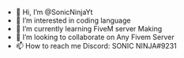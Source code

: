 - 👋 Hi, I’m @SonicNinjaYt
- 👀 I’m interested in coding language
- 🌱 I’m currently learning FiveM server Making
- 💞️ I’m looking to collaborate on Any Fivem Server
- 📫 How to reach me Discord: SONIC NINJA#9231

<!---
SonicNinjaYt/SonicNinjaYt is a ✨ special ✨ repository because its `README.md` (this file) appears on your GitHub profile.
You can click the Preview link to take a look at your changes.
--->
